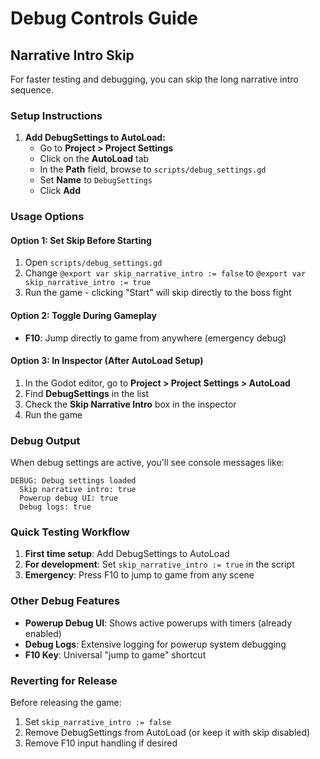 # Debug Controls Guide

## Narrative Intro Skip

For faster testing and debugging, you can skip the long narrative intro sequence.

### Setup Instructions

1. **Add DebugSettings to AutoLoad:**
   - Go to **Project > Project Settings**
   - Click on the **AutoLoad** tab
   - In the **Path** field, browse to `scripts/debug_settings.gd`
   - Set **Name** to `DebugSettings`
   - Click **Add**

### Usage Options

#### Option 1: Set Skip Before Starting
1. Open `scripts/debug_settings.gd`
2. Change `@export var skip_narrative_intro := false` to `@export var skip_narrative_intro := true`
3. Run the game - clicking "Start" will skip directly to the boss fight

#### Option 2: Toggle During Gameplay
- **F10**: Jump directly to game from anywhere (emergency debug)

#### Option 3: In Inspector (After AutoLoad Setup)
1. In the Godot editor, go to **Project > Project Settings > AutoLoad**
2. Find **DebugSettings** in the list
3. Check the **Skip Narrative Intro** box in the inspector
4. Run the game

### Debug Output

When debug settings are active, you'll see console messages like:
```
DEBUG: Debug settings loaded
  Skip narrative intro: true
  Powerup debug UI: true
  Debug logs: true
```

### Quick Testing Workflow

1. **First time setup**: Add DebugSettings to AutoLoad
2. **For development**: Set `skip_narrative_intro := true` in the script
3. **Emergency**: Press F10 to jump to game from any scene

### Other Debug Features

- **Powerup Debug UI**: Shows active powerups with timers (already enabled)
- **Debug Logs**: Extensive logging for powerup system debugging
- **F10 Key**: Universal "jump to game" shortcut

### Reverting for Release

Before releasing the game:
1. Set `skip_narrative_intro := false`
2. Remove DebugSettings from AutoLoad (or keep it with skip disabled)
3. Remove F10 input handling if desired 